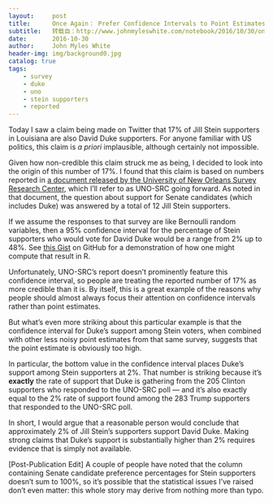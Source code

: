 ```yaml
---
layout:     post
title:      Once Again： Prefer Confidence Intervals to Point Estimates
subtitle:   转载自：http://www.johnmyleswhite.com/notebook/2016/10/30/once-again-prefer-confidence-intervals-to-point-estimates/
date:       2016-10-30
author:     John Myles White
header-img: img/background0.jpg
catalog: true
tags:
    - survey
    - duke
    - uno
    - stein supporters
    - reported
---
```


Today I saw a claim being made on Twitter that 17% of Jill Stein supporters in Louisiana are also David Duke supporters. For anyone familiar with US politics, this claim is *a priori* implausible, although certainly not impossible.

Given how non-credible this claim struck me as being, I decided to look into the origin of this number of 17%. I found that this claim is based on numbers reported in [a document released by the University of New Orleans Survey Research Center](http://www.uno.edu/cola/political-science/documents/2016-Louisiana-Survey-Report.pdf), which I’ll refer to as UNO-SRC going forward. As noted in that document, the question about support for Senate candidates (which includes Duke) was answered by a total of 12 Jill Stein supporters.

If we assume the responses to that survey are like Bernoulli random variables, then a 95% confidence interval for the percentage of Stein supporters who would vote for David Duke would be a range from 2% up to 48%. See [this Gist](https://gist.github.com/johnmyleswhite/a5f5048a5249b9b91e90302c4e6f00df) on GitHub for a demonstration of how one might compute that result in R.

Unfortunately, UNO-SRC’s report doesn’t prominently feature this confidence interval, so people are treating the reported number of 17% as more credible than it is. By itself, this is a great example of the reasons why people should almost always focus their attention on confidence intervals rather than point estimates.

But what’s even more striking about this particular example is that the confidence interval for Duke’s support among Stein voters, when combined with other less noisy point estimates from that same survey, suggests that the point estimate is obviously too high.

In particular, the bottom value in the confidence interval places Duke’s support among Stein supporters at 2%. That number is striking because it’s **exactly** the rate of support that Duke is gathering from the 205 Clinton supporters who responded to the UNO-SRC poll — and it’s also exactly equal to the 2% rate of support found among the 283 Trump supporters that responded to the UNO-SRC poll.

In short, I would argue that a reasonable person would conclude that approximately 2% of Jill Stein’s supporters support David Duke. Making strong claims that Duke’s support is substantially higher than 2% requires evidence that is simply not available.

[Post-Publication Edit] A couple of people have noted that the column containing Senate candidate preference percentages for Stein supporters doesn’t sum to 100%, so it’s possible that the statistical issues I’ve raised don’t even matter: this whole story may derive from nothing more than typo.
